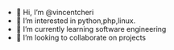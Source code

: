 - 👋 Hi, I’m @vincentcheri
- 👀 I’m interested in python,php,linux.
- 🌱 I’m currently learning software engineering
- 💞️ I’m looking to collaborate on projects


<!---
vincentcheri/vincentcheri is a ✨ special ✨ repository because its `README.md` (this file) appears on your GitHub profile.
You can click the Preview link to take a look at your changes.
--->
